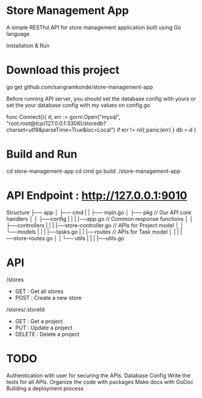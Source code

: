 
# Store Management App

A simple RESTful API for store management application built using Go language

Installation & Run
# Download this project
go get github.com/sangramkonde/store-management-app

Before running API server, you should set the database config with yours or set the your database config with my values on config.go

func Connect(){
	d, err := gorm.Open("mysql", "root:root@tcp(127.0.0.1:3306)/storedb?charset=utf8&parseTime=True&loc=Local")
	if err != nil{
		panic(err)
	}
	db = d
}

# Build and Run
cd store-management-app
cd cmd
go build
./store-management-app

# API Endpoint : http://127.0.0.1:9010

Structure
├── app
│   ├── cmd
|   |   ├── main.go
│   ├── pkg          // Our API core handlers
│   │   ├──config
|   |   |    |──app.go    // Common response functions
│   │   ├──controllers
|   |   |    |──store-controller.go  // APIs for Project model
│   │   └──models 
|   |   |    |──tasks.go
|   |   |──routes // APIs for Task model
│   |   |     |──store-routes.go
│   |   └── utils
|   |   |     |──utils.go

# API
/stores
* GET : Get all stores
* POST : Create a new store

/stores/:storeId
* GET : Get a project
* PUT : Update a project
* DELETE : Delete a project


# TODO

 Authentication with user for securing the APIs.
 Database Config
 Write the tests for all APIs.
 Organize the code with packages
 Make docs with GoDoc
 Building a deployment process
